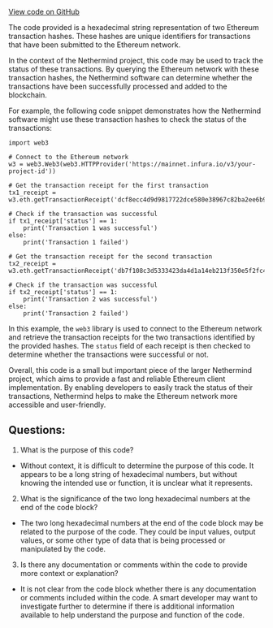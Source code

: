 [View code on GitHub](https://github.com/NethermindEth/nethermind/src/bench_precompiles/vectors/ripemd/proposed/input_param_scalar_200_gas_54.csv)

The code provided is a hexadecimal string representation of two Ethereum transaction hashes. These hashes are unique identifiers for transactions that have been submitted to the Ethereum network. 

In the context of the Nethermind project, this code may be used to track the status of these transactions. By querying the Ethereum network with these transaction hashes, the Nethermind software can determine whether the transactions have been successfully processed and added to the blockchain. 

For example, the following code snippet demonstrates how the Nethermind software might use these transaction hashes to check the status of the transactions:

```
import web3

# Connect to the Ethereum network
w3 = web3.Web3(web3.HTTPProvider('https://mainnet.infura.io/v3/your-project-id'))

# Get the transaction receipt for the first transaction
tx1_receipt = w3.eth.getTransactionReceipt('dcf8ecc4d9d9817722dce580e38967c82ba2ee6b9ef1d8122b3b72bcd795ae4813994f5645c6ce83741e48ae472674921bb2d9b8abb7d04ddbbb85a3f2f7f0909dc6cce56058692d7565bca39759e4b4b8999f37736d5250c13d8510a7f63b8681eda24db328588e8c670ab70431ddeebb0749b431bc1bfbd992c91f35d59b18427d13e4c5afcfc21fb2c3916fef3757a671b128f242bf975049601bc491c4f35bf25b5070829e3d5a66ad24ba9930f3ad64767c51e432b51bdbe2fab470688db83ef442db4ac660')

# Check if the transaction was successful
if tx1_receipt['status'] == 1:
    print('Transaction 1 was successful')
else:
    print('Transaction 1 failed')

# Get the transaction receipt for the second transaction
tx2_receipt = w3.eth.getTransactionReceipt('db7f108c3d5333423da4d1a14eb213f350e5f2fc48eb8024a9535c082e11b366cda0000d8ed0f92ee30fd2c4364c163a718518321c5e85d2b8fe7c86bd65830e115a46f8bb8ecb002439236130169874605cc4be55a326e22c4cb49adce0292e259e92b229bf7965864a945de86eda3ce0bc9f1a6dc8b7b2c764884db0eecaa2b53e5545d262ad497c990d47434047b228600b5ec922927c5e927f57aa85b2df54b4bddaa041d43766c8929c8b9146d723806ee0cf042275f523f97f482fd09c69cb2b08dfb24a6d')

# Check if the transaction was successful
if tx2_receipt['status'] == 1:
    print('Transaction 2 was successful')
else:
    print('Transaction 2 failed')
```

In this example, the `web3` library is used to connect to the Ethereum network and retrieve the transaction receipts for the two transactions identified by the provided hashes. The `status` field of each receipt is then checked to determine whether the transactions were successful or not. 

Overall, this code is a small but important piece of the larger Nethermind project, which aims to provide a fast and reliable Ethereum client implementation. By enabling developers to easily track the status of their transactions, Nethermind helps to make the Ethereum network more accessible and user-friendly.
## Questions: 
 1. What is the purpose of this code? 
- Without context, it is difficult to determine the purpose of this code. It appears to be a long string of hexadecimal numbers, but without knowing the intended use or function, it is unclear what it represents.

2. What is the significance of the two long hexadecimal numbers at the end of the code block? 
- The two long hexadecimal numbers at the end of the code block may be related to the purpose of the code. They could be input values, output values, or some other type of data that is being processed or manipulated by the code.

3. Is there any documentation or comments within the code to provide more context or explanation? 
- It is not clear from the code block whether there is any documentation or comments included within the code. A smart developer may want to investigate further to determine if there is additional information available to help understand the purpose and function of the code.